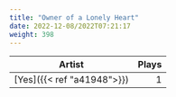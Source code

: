 ```yaml
---
title: "Owner of a Lonely Heart"
date: 2022-12-08/2022T07:21:17
weight: 398
---
```




 Artist | Plays 
----- | -----:
[Yes]({{< ref "a41948">}}) | 1
